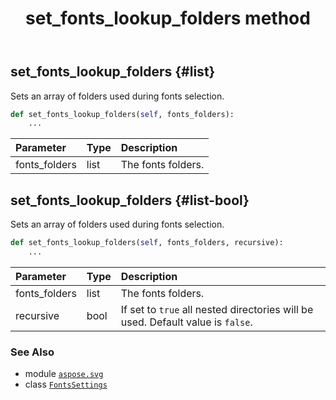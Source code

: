 ﻿---
title: set_fonts_lookup_folders method
second_title: Aspose.SVG for Python via .NET API References
description: 
type: docs
weight: 40
url: /python-net/aspose.svg/fontssettings/set_fonts_lookup_folders/
is_root: false
---

## set_fonts_lookup_folders {#list}

Sets an array of folders used during fonts selection.



```python
def set_fonts_lookup_folders(self, fonts_folders):
    ...
```


| Parameter | Type | Description |
| :- | :- | :- |
| fonts_folders | list | The fonts folders. |


## set_fonts_lookup_folders {#list-bool}

Sets an array of folders used during fonts selection.



```python
def set_fonts_lookup_folders(self, fonts_folders, recursive):
    ...
```


| Parameter | Type | Description |
| :- | :- | :- |
| fonts_folders | list | The fonts folders. |
| recursive | bool | If set to `true` all nested directories will be used. Default value is `false`. |



### See Also
* module [`aspose.svg`](../../)
* class [`FontsSettings`](/svg/python-net/aspose.svg/fontssettings)
